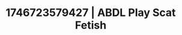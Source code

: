 ---
categories:
- Skin-to-skin fantasy
- AI-generated
- Intimate moaning
- Back arch
- Erotic transformation
- ASMR
- Mid-century kink
- Cosplay
image: /assets/images/1746723579427.jpg
layout: post
seo:
  description: Featured content with sensual Scat Fetish, ABDL Play. HD images available.
  keywords: Scat Fetish, ABDL Play
  og_image: /assets/images/1746723579427.jpg
  schema_type: VisualArtwork
tags:
- ABDL Play
- '#1746723579427'
- Scat Fetish
title: 1746723579427 | ABDL Play Scat Fetish
---